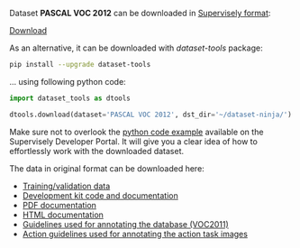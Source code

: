 Dataset **PASCAL VOC 2012** can be downloaded in [Supervisely format](https://developer.supervisely.com/api-references/supervisely-annotation-json-format):

 [Download](https://assets.supervisely.com/supervisely-supervisely-assets-public/teams_storage/u/s/Rb/RlPqJyrfVYMRuUvLHOMxbQxORhMuoKtlTH1D57SzbHSG4GBma2AKJqXqI8Hi3t6ome2LEzaUVXAGVxMxGmczDHQ59rBRI65fDyR5G3za45xw9j9fLtK77mQIABMd.tar)

As an alternative, it can be downloaded with *dataset-tools* package:
``` bash
pip install --upgrade dataset-tools
```

... using following python code:
``` python
import dataset_tools as dtools

dtools.download(dataset='PASCAL VOC 2012', dst_dir='~/dataset-ninja/')
```
Make sure not to overlook the [python code example](https://developer.supervisely.com/getting-started/python-sdk-tutorials/iterate-over-a-local-project) available on the Supervisely Developer Portal. It will give you a clear idea of how to effortlessly work with the downloaded dataset.

The data in original format can be downloaded here:

- [Training/validation data](http://host.robots.ox.ac.uk/pascal/VOC/voc2012/VOCtrainval_11-May-2012.tar)
- [Development kit code and documentation](http://host.robots.ox.ac.uk/pascal/VOC/voc2012/VOCdevkit_18-May-2011.tar)
- [PDF documentation](http://host.robots.ox.ac.uk/pascal/VOC/voc2012/devkit_doc.pdf)
- [HTML documentation](http://host.robots.ox.ac.uk/pascal/VOC/voc2012/htmldoc/index.html)
- [Guidelines used for annotating the database (VOC2011)](http://host.robots.ox.ac.uk/pascal/VOC/voc2012/guidelines.html)
- [Action guidelines used for annotating the action task images](http://host.robots.ox.ac.uk/pascal/VOC/voc2012/action_guidelines/index.html)
